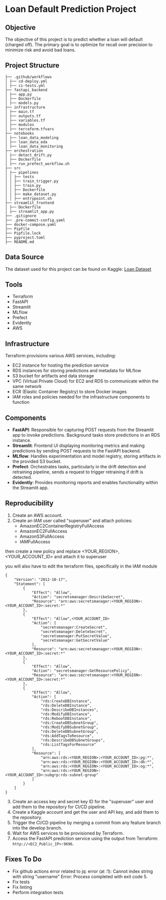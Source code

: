 # Loan Default Prediction Project

## Objective

The objective of this project is to predict whether a loan will default (charged off). The primary goal is to optimize for recall over precision to minimize risk and avoid bad loans.

## Project Structure
```
├── .github/workflows
│ ├── cd-deploy.yml
│ ├── ci-tests.yml
├── fastapi_backend
│ ├── app.py
│ ├── Dockerfile
│ ├── models.py
├── infrastructure
│ ├── main.tf
│ ├── outputs.tf
│ ├── variables.tf
│ ├── modules
│ ├── terraform.tfvars
├── notebooks
│ ├── loan_data_modeling
│ ├── loan_data_eda
│ ├── loan_data_monitoring
├── orchestration
│ ├── detect_drift.py
│ ├── Dockerfile
│ ├── run_prefect_workflow.sh
├── src
│ ├── pipelines
│ │ ├── tests
│ │ ├── train_trigger.py
│ │ ├── train.py
│ │ ├── Dockerfile
│ │ ├── make_dataset.py
│ │ ├── entrypoint.sh
├── streamlit_frontend
│ ├── Dockerfile
│ ├── streamlit_app.py
├── .gitignore
├── .pre-commit-config.yaml
├── docker-compose.yaml
├── Pipfile
├── Pipfile.lock
├── pyproject.toml
├── README.md
```

## Data Source

The dataset used for this project can be found on Kaggle: [Loan Dataset](https://www.kaggle.com/datasets/utkarshx27/lending-club-loan-dataset)

## Tools

- Terraform
- FastAPI
- Streamlit
- MLflow
- Prefect
- Evidently
- AWS

## Infrastructure

Terraform provisions various AWS services, including:
- EC2 instance for hosting the prediction service
- RDS instances for storing predictions and metadata for MLflow
- S3 bucket for artifacts and data storage
- VPC (Virtual Private Cloud) for EC2 and RDS to communicate within the same network
- ECR (Elastic Container Registry) to store Docker images
- IAM roles and policies needed for the infrastructure components to function

## Components

- **FastAPI**: Responsible for capturing POST requests from the Streamlit app to invoke predictions. Background tasks store predictions in an RDS instance.
- **Streamlit**: Frontend UI displaying monitoring metrics and making predictions by sending POST requests to the FastAPI backend.
- **MLflow**: Handles experimentation and model registry, storing artifacts in the provided S3 bucket.
- **Prefect**: Orchestrates tasks, particularly in the drift detection and retraining pipeline, sends a request to trigger retraining if drift is detected.
- **Evidently**: Provides monitoring reports and enables functionality within the Streamlit app.

## Reproducibility

1. Create an AWS account.
2. Create an IAM user called "superuser" and attach policies: 
   - AmazonEC2ContainerRegistryFullAccess
   - AmazonEC2FullAccess
   - AmazonS3FullAccess
   - IAMFullAccess

then create a new policy and replace <YOUR_REGION>, <YOUR_ACCOUNT_ID> and attach it to superuser

you will also have to edit the terraform files, specifically in the IAM module

```
{
	"Version": "2012-10-17",
	"Statement": [
		{
			"Effect": "Allow",
			"Action": "secretsmanager:DescribeSecret",
			"Resource": "arn:aws:secretsmanager:<YOUR_REGION>:<YOUR_ACCOUNT_ID>:secret:*"
		},
		{
			"Effect": "Allow",<YOUR_ACCOUNT_ID>
			"Action": [
				"secretsmanager:CreateSecret",
				"secretsmanager:DeleteSecret",
				"secretsmanager:PutSecretValue",
				"secretsmanager:GetSecretValue"
			],
			"Resource": "arn:aws:secretsmanager:<YOUR_REGION>:<YOUR_ACCOUNT_ID>:secret:*"
		},
		{
			"Effect": "Allow",
			"Action": "secretsmanager:GetResourcePolicy",
			"Resource": "arn:aws:secretsmanager:<YOUR_REGION>:<YOUR_ACCOUNT_ID>:secret:*"
		},
		{
			"Effect": "Allow",
			"Action": [
				"rds:CreateDBInstance",
				"rds:DeleteDBInstance",
				"rds:DescribeDBInstances",
				"rds:ModifyDBInstance",
				"rds:RebootDBInstance",
				"rds:CreateDBSubnetGroup",
				"rds:ModifyDBSubnetGroup",
				"rds:DeleteDBSubnetGroup",
				"rds:AddTagsToResource",
				"rds:DescribeDBSubnetGroups",
				"rds:ListTagsForResource"
			],
			"Resource": [
				"arn:aws:rds:<YOUR_REGION>:<YOUR_ACCOUNT_ID>:pg:*",
				"arn:aws:rds:<YOUR_REGION>:<YOUR_ACCOUNT_ID>:db:*",
				"arn:aws:rds:<YOUR_REGION>:<YOUR_ACCOUNT_ID>:og:*",
				"arn:aws:rds:<YOUR_REGION>:<YOUR_ACCOUNT_ID>:subgrp:rds-subnet-group"
			]
		}
	]
}
```
3. Create an access key and secret key ID for the "superuser" user and add them to the repository for CI/CD pipeline.
4. Create a Kaggle account and get the user and API key, and add them to the repository.
5. Trigger the CI/CD pipeline by merging a commit from any feature branch into the develop branch.
6. Wait for AWS services to be provisioned by Terraform.
7. Access the FastAPI prediction service using the output from Terraform: `http://<EC2_Public_IP>:9696`.

## Fixes To Do

- Fix github actions error related to  jq: error (at <stdin>:1): Cannot index string with string "username"
Error: Process completed with exit code 5.
- Fix tests
- Fix linting
- Perform integration tests

